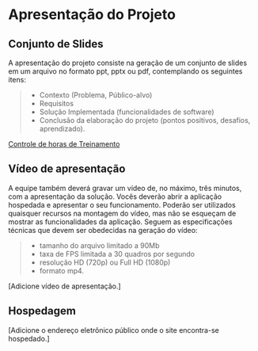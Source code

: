 # Apresentação do Projeto

## Conjunto de Slides

A apresentação do projeto consiste na geração de um conjunto de slides em um arquivo no formato ppt, pptx ou pdf, contemplando os seguintes itens:

> - Contexto (Problema, Público-alvo)
> - Requisitos
> - Solução Implementada (funcionalidades de software)
> - Conclusão da elaboração do projeto (pontos positivos, desafios, aprendizado).

[Controle de horas de Treinamento](https://github.com/ICEI-PUC-Minas-PMV-ADS/pmv-ads-2023-2-e1-proj-web-t7-controle-de-horas-de-treinamento/blob/main/apresentacao/Projeto%20controle%20de%20horas%20de%20treinamento.pptx)

## Vídeo de apresentação

A equipe também deverá gravar um vídeo de, no máximo, três minutos, com a apresentação da solução. Vocês deverão abrir a aplicação hospedada e apresentar o seu funcionamento.  Poderão ser utilizados quaisquer recursos na montagem do vídeo, mas não se esqueçam de mostrar as funcionalidades da aplicação. Seguem as especificações técnicas que devem ser obedecidas na geração do vídeo:

> - tamanho do arquivo limitado a 90Mb
> - taxa de FPS limitada a 30 quadros por segundo
> - resolução HD (720p) ou Full HD (1080p)
> - formato mp4.

[Adicione vídeo de apresentação.]

## Hospedagem

[Adicione o endereço eletrônico público onde o site encontra-se hospedado.]
